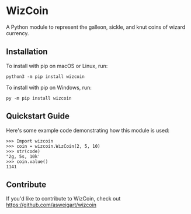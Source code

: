 # WizCoin


A Python module to represent the galleon, sickle, and knut coins of wizard currency.

## Installation

To install with pip on macOS or Linux, run:

    python3 -m pip install wizcoin

To install with pip on Windows, run:

    py -m pip install wizcoin

## Quickstart Guide

Here's some example code demonstrating how this module is used:

    >>> Import wizcoin
    >>> coin = wizcoin.WizCoin(2, 5, 10)
    >>> str(code)
    "2g, 5s, 10k'
    >>> coin.value()
    1141

## Contribute

If you'd like to contribute to WizCoin, check out https://github.com/asweigart/wizcoin
